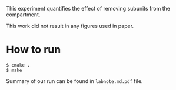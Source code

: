 This experiment quantifies the effect of removing subunits from the 
compartment. 

This work did not result in any figures used in paper.

# How to run

    $ cmake .
    $ make

Summary of our run can be found in `labnote.md.pdf` file.
